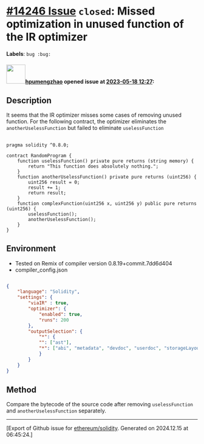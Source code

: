 # [\#14246 Issue](https://github.com/ethereum/solidity/issues/14246) `closed`: Missed optimization in unused function of the IR optimizer
**Labels**: `bug :bug:`


#### <img src="https://avatars.githubusercontent.com/u/36286293?u=f306f15a88c782c6c2ac589bed04f9844e6f4e2c&v=4" width="50">[hpumengzhao](https://github.com/hpumengzhao) opened issue at [2023-05-18 12:27](https://github.com/ethereum/solidity/issues/14246):

## Description
It seems that the  IR optimizer misses some cases of removing unused function. For the following contract, the optimizer eliminates the `anotherUselessFunction` but failed to eliminate `uselessFunction`
##
```solidity
pragma solidity ^0.8.0;

contract RandomProgram {
    function uselessFunction() private pure returns (string memory) {
        return "This function does absolutely nothing.";
    }
    function anotherUselessFunction() private pure returns (uint256) {
        uint256 result = 0;
        result += 1;
        return result;
    }
    function complexFunction(uint256 x, uint256 y) public pure returns (uint256) {
        uselessFunction();
        anotherUselessFunction();
    }
}
```
## Environment
* Tested on Remix of compiler version 0.8.19+commit.7dd6d404
* compiler_config.json

```json

{
	"language": "Solidity",
	"settings": {
		"viaIR" : true, 
		"optimizer": {
			"enabled": true,
			"runs": 200
		},
		"outputSelection": {
			"*": {
			"": ["ast"],
			"*": ["abi", "metadata", "devdoc", "userdoc", "storageLayout", "evm.legacyAssembly", "evm.bytecode", "evm.deployedBytecode", "evm.methodIdentifiers", "evm.gasEstimates", "evm.assembly"]
			}
		}
	}
}
```
## Method

Compare the bytecode of the source code after removing `uselessFunction` and `anotherUselessFunction` separately.







-------------------------------------------------------------------------------



[Export of Github issue for [ethereum/solidity](https://github.com/ethereum/solidity). Generated on 2024.12.15 at 06:45:24.]
